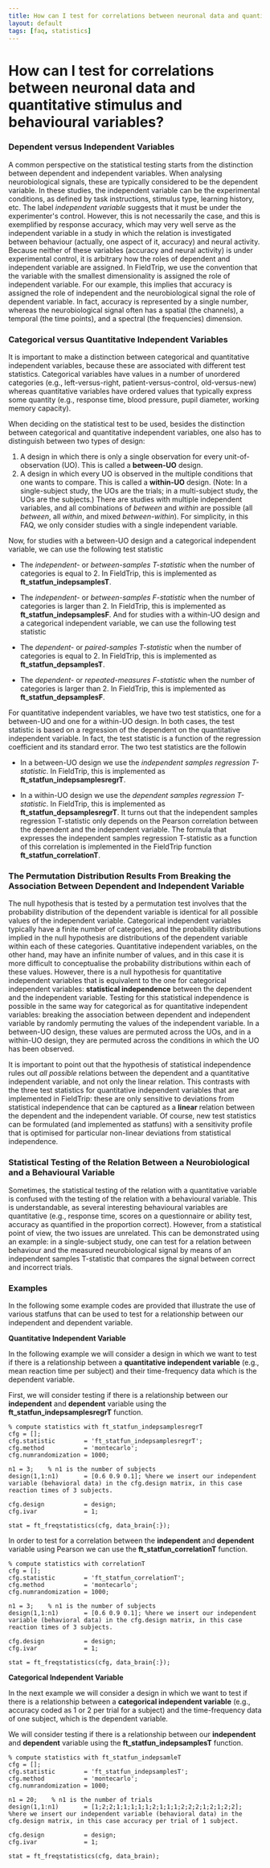 ```yaml
---
title: How can I test for correlations between neuronal data and quantitative stimulus and behavioural variables?
layout: default
tags: [faq, statistics]
---
```


# How can I test for correlations between neuronal data and quantitative stimulus and behavioural variables?

### Dependent versus Independent Variables

A common perspective on the statistical testing starts from the distinction between dependent and independent variables. When analysing neurobiological signals, these are typically considered to be the dependent variable. In these studies, the independent variable can be the experimental conditions, as defined by task instructions, stimulus type, learning history, etc. The label *independent variable* suggests that it must be under the experimenter's control. However, this is not necessarily the case, and this is exemplified by response accuracy, which may very well serve as the independent variable in a study in which the relation is investigated between behaviour (actually, one aspect of it, accuracy) and neural activity. Because neither of these variables (accuracy and neural activity) is under experimental control, it is arbitrary how the roles of dependent and independent variable are assigned. In FieldTrip, we use the convention that the variable with the smallest dimensionality is assigned the role of independent variable. For our example, this implies that accuracy is assigned the role of independent and the neurobiological signal the role of dependent variable. In fact, accuracy is represented by a single number, whereas the neurobiological signal often has a spatial (the channels), a temporal (the time points), and a spectral (the frequencies) dimension.    

### Categorical versus Quantitative Independent Variables

It is important to make a distinction between categorical and quantitative independent variables, because these are associated with different test statistics. Categorical variables have values in a number of unordered categories (e.g., left-versus-right, patient-versus-control, old-versus-new) whereas quantitative variables have ordered values that typically express some quantity (e.g., response time, blood pressure, pupil diameter, working memory capacity). 

When deciding on the statistical test to be used, besides the distinction between categorical and quantitative independent variables, one also has to distinguish between two types of design: 
 1.  A design in which there is only a single observation for every unit-of-observation (UO). This is called a **between-UO** design.
 2.  A design in which every UO is observed in the multiple conditions that one wants to compare. This is called a **within-UO** design.
(Note: In a single-subject study, the UOs are the trials; in a multi-subject study, the UOs are the subjects.) There are studies with multiple independent variables, and all combinations of *between* and *within* are possible (all *between*, all *within*, and mixed *between-within*). For simplicity, in this FAQ, we only consider studies with a single independent variable.

Now, for studies with a between-UO design and a categorical independent variable, we can use the following test statistic

*  The *independent-* or *between-samples T-statistic* when the number of categories is equal to 2. In FieldTrip, this is implemented as **ft_statfun_indepsamplesT**.

*  The *independent-* or *between-samples F-statistic* when the number of categories is larger than 2.  In FieldTrip, this is implemented as **ft_statfun_indepsamplesF**.
And for studies with a within-UO design and a categorical independent variable, we can use the following test statistic

*  The *dependent-* or *paired-samples T-statistic* when the number of categories is equal to 2. In FieldTrip, this is implemented as **ft_statfun_depsamplesT**.

*  The *dependent-* or *repeated-measures F-statistic* when the number of categories is larger than 2. In FieldTrip, this is implemented as **ft_statfun_depsamplesF**.

For quantitative independent variables, we have two test statistics, one for a between-UO and one for a within-UO design. In both cases, the test statistic is based on a regression of the dependent on the quantitative independent variable. In fact, the test statistic is a function of the regression coefficient and its standard error. The two test statistics are the followin

*  In a between-UO design we use the *independent samples regression T-statistic*.  In FieldTrip, this is implemented as **ft_statfun_indepsamplesregrT**.

*  In a within-UO design we use the *dependent samples regression T-statistic*.  In FieldTrip, this is implemented as **ft_statfun_depsamplesregrT**.
It turns out that the independent samples regression T-statistic only depends on the Pearson correlation between the dependent and the independent variable. The formula that expresses the independent samples regression T-statistic as a function of this correlation is implemented in the FieldTrip function **ft_statfun_correlationT**.

### The Permutation Distribution Results From Breaking the Association Between Dependent and Independent Variable

The null hypothesis that is tested by a permutation test involves that the probability distribution of the dependent variable is identical for all possible values of the independent variable. Categorical independent variables typically have a finite number of categories, and the probability distributions implied in the null hypothesis are distributions of the dependent variable within each of these categories. Quantitative independent variables, on the other hand, may have an infinite number of values, and in this case it is more difficult to conceptualise the probability distributions within each of these values. However, there is a null hypothesis for quantitative independent variables that is equivalent to the one for categorical independent variables: **statistical independence** between the dependent and the independent variable. Testing for this statistical independence is possible in the same way for categorical as for quantitative independent variables: breaking the association between dependent and independent variable by randomly permuting the values of the independent variable. In a between-UO design, these values are permuted across the UOs, and in a within-UO design, they are permuted across the conditions in which the UO has been observed.

It is important to point out that the hypothesis of statistical independence rules out *all possible* relations between the dependent and a quantitative independent variable, and not only the linear relation. This contrasts with the three test statistics for quantitative independent variables that are implemented in FieldTrip: these are only sensitive to deviations from statistical independence that can be captured as a **linear** relation between the dependent and the independent variable. Of course, new test statistics can be formulated (and implemented as statfuns) with a sensitivity profile that is optimised for particular non-linear deviations from statistical independence. 

### Statistical Testing of the Relation Between a Neurobiological and a Behavioural Variable

Sometimes, the statistical testing of the relation with a quantitative variable is confused with the testing of the relation with a behavioural variable. This is understandable, as several interesting behavioural variables are quantitative (e.g., response time, scores on a questionnaire or ability test, accuracy as quantified in the proportion correct). However, from a statistical point of view, the two issues are unrelated. This can be demonstrated using an example: in a single-subject study, one can test for a relation between behaviour and the measured neurobiological signal by means of an independent samples T-statistic that compares the signal between correct and incorrect trials.

### Examples

In the following some example codes are provided that illustrate the use of various statfuns that can be used to test for a relationship between our independent and dependent variable.

**Quantitative Independent Variable**

In the following example we will consider a design in which we want to test if there is a relationship between a **quantitative independent variable** (e.g., mean reaction time per subject) and their time-frequency data which is the dependent variable.
 
First, we will consider testing if there is a relationship between our **independent** and **dependent** variable using the **ft_statfun_indepsamplesregrT** function.

	
	% compute statistics with ft_statfun_indepsamplesregrT
	cfg = [];
	cfg.statistic        = 'ft_statfun_indepsamplesregrT';
	cfg.method           = 'montecarlo';
	cfg.numrandomization = 1000;
	
	n1 = 3;    % n1 is the number of subjects
	design(1,1:n1)       = [0.6 0.9 0.1]; %here we insert our independent variable (behavioral data) in the cfg.design matrix, in this case reaction times of 3 subjects.
	 
	cfg.design           = design;
	cfg.ivar             = 1; 
	 
	stat = ft_freqstatistics(cfg, data_brain{:});

In order to test for a correlation between the **independent** and **dependent** variable using Pearson we can use the **ft_statfun_correlationT**  function.

	
	% compute statistics with correlationT
	cfg = [];
	cfg.statistic        = 'ft_statfun_correlationT';
	cfg.method           = 'montecarlo';
	cfg.numrandomization = 1000;
	
	n1 = 3;    % n1 is the number of subjects
	design(1,1:n1)       = [0.6 0.9 0.1]; %here we insert our independent variable (behavioral data) in the cfg.design matrix, in this case reaction times of 3 subjects.
	
	cfg.design           = design;
	cfg.ivar             = 1; 
	 
	stat = ft_freqstatistics(cfg, data_brain{:});

**Categorical Independent Variable**

In the next example we will consider a design in which we want to test if there is a relationship between a **categorical independent variable** (e.g., accuracy coded as 1 or 2 per trial for a subject) and the time-frequency data of one subject, which is the dependent variable. 

We will consider testing if there is a relationship between our **independent** and **dependent** variable using the **ft_statfun_indepsamplesT** function.

	
	% compute statistics with ft_statfun_indepsamleT
	cfg = [];
	cfg.statistic        = 'ft_statfun_indepsamplesT';
	cfg.method           = 'montecarlo';
	cfg.numrandomization = 1000;
	
	n1 = 20;    % n1 is the number of trials
	design(1,1:n1)       = [1;2;2;1;1;1;1;1;2;1;1;1;2;2;2;1;2;1;2;2]; %here we insert our independent variable (behavioral data) in the cfg.design matrix, in this case accuracy per trial of 1 subject.
	
	cfg.design           = design;
	cfg.ivar             = 1; 
	 
	stat = ft_freqstatistics(cfg, data_brain);

